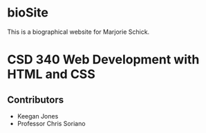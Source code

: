 # bioSite
This is a biographical website for Marjorie Schick.

<h1>CSD 340 Web Development with HTML and CSS</h1>

<h2>Contributors</h2>

<ul>
    <li>Keegan Jones</li>
    <li>Professor Chris Soriano</li>
</ul>